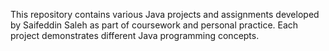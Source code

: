 This repository contains various Java projects and assignments developed by Saifeddin Saleh as part of coursework and personal practice. Each project demonstrates different Java programming concepts.
